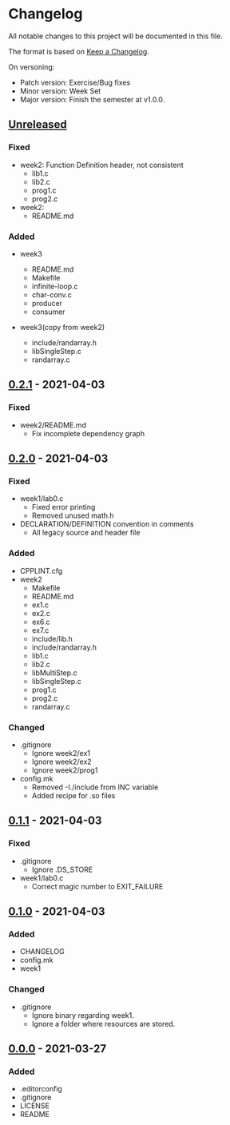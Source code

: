 # Changelog
All notable changes to this project will be documented in this file.

The format is based on [Keep a Changelog](https://keepachangelog.com/en/1.0.0/).

On versoning:

- Patch version: Exercise/Bug fixes
- Minor version: Week Set
- Major version: Finish the semester at v1.0.0.

## [Unreleased]

### Fixed
- week2: Function Definition header, not consistent
  + lib1.c
  + lib2.c
  + prog1.c
  + prog2.c
- week2:
  + README.md

### Added
- week3
  + README.md
  + Makefile
  + infinite-loop.c
  + char-conv.c
  + producer
  + consumer

- week3(copy from week2)
  + include/randarray.h
  + libSingleStep.c
  + randarray.c


## [0.2.1] - 2021-04-03

### Fixed
- week2/README.md
  + Fix incomplete dependency graph


## [0.2.0] - 2021-04-03

### Fixed
- week1/lab0.c
  + Fixed error printing
  + Removed unused math.h
- DECLARATION/DEFINITION convention in comments
  + All legacy source and header file

### Added
- CPPLINT.cfg
- week2
  + Makefile
  + README.md
  + ex1.c
  + ex2.c
  + ex6.c
  + ex7.c
  + include/lib.h
  + include/randarray.h
  + lib1.c
  + lib2.c
  + libMultiStep.c
  + libSingleStep.c
  + prog1.c
  + prog2.c
  + randarray.c

### Changed
- .gitignore
  + Ignore week2/ex1
  + Ignore week2/ex2
  + Ignore week2/prog1
- config.mk
  + Removed -I./include from INC variable
  + Added recipe for .so files


## [0.1.1] - 2021-04-03

### Fixed
- .gitignore
  + Ignore .DS_STORE
- week1/lab0.c
  + Correct magic number to EXIT_FAILURE


## [0.1.0] - 2021-04-03

### Added
- CHANGELOG
- config.mk
- week1

### Changed
- .gitignore
  + Ignore binary regarding week1.
  + Ignore a folder where resources are stored.


## [0.0.0] - 2021-03-27

### Added
- .editorconfig
- .gitignore
- LICENSE
- README


[Unreleased]: https://github.com/cpmachado/psis/compare/v0.2.1...HEAD
[0.2.1]: https://github.com/cpmachado/psis/compare/v0.2.0...v0.2.1
[0.2.0]: https://github.com/cpmachado/psis/compare/v0.1.1...v0.2.0
[0.1.1]: https://github.com/cpmachado/psis/compare/v0.1.0...v0.1.1
[0.1.0]: https://github.com/cpmachado/psis/compare/v0.0.0...v0.1.0
[0.0.0]: https://github.com/cpmachado/psis/releases/tag/v0.0.0
